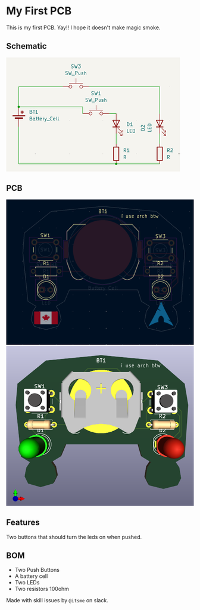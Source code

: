 # My First PCB
This is my first PCB. Yay!! I hope it doesn't make magic smoke.

## Schematic
![](https://github.com/Heinrich-XIAO/leds/blob/main/1748784021-wayshot.png?raw=true)

## PCB
![](https://github.com/Heinrich-XIAO/leds/blob/main/1748784066-wayshot.png?raw=true)
![](https://github.com/Heinrich-XIAO/leds/blob/main/1748784150-wayshot.png?raw=true)

## Features
Two buttons that should turn the leds on when pushed.

## BOM
- Two Push Buttons
- A battery cell
- Two LEDs
- Two resistors 100ohm

Made with skill issues by `@itsme` on slack.
